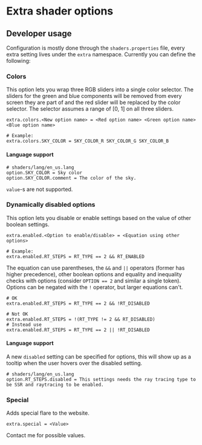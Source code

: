 # Extra shader options

## Developer usage

Configuration is mostly done through the `shaders.properties` file, every extra setting lives under the `extra` namespace. Currently you can define the following:

### Colors

This option lets you wrap three RGB sliders into a single color selector. The sliders for the green and blue components will be removed from every screen they are part of and the red slider will be replaced by the color selector. The selector assumes a range of [0, 1] on all three sliders.

```
extra.colors.<New option name> = <Red option name> <Green option name> <Blue option name>

# Example:
extra.colors.SKY_COLOR = SKY_COLOR_R SKY_COLOR_G SKY_COLOR_B
```

#### Language support

```
# shaders/lang/en_us.lang
option.SKY_COLOR = Sky color
option.SKY_COLOR.comment = The color of the sky.
```

`value`-s are not supported.

### Dynamically disabled options

This option lets you disable or enable settings based on the value of other boolean settings.

```
extra.enabled.<Option to enable/disable> = <Equation using other options>

# Example:
extra.enabled.RT_STEPS = RT_TYPE == 2 && RT_ENABLED
```

The equation can use parentheses, the `&&` and `||` operators (former has higher precedence), other boolean options and equality and inequality checks with options (consider `OPTION == 2` and similar a single token). Options can be negated with the `!` operator, but larger equations can't.

```
# OK
extra.enabled.RT_STEPS = RT_TYPE == 2 && !RT_DISABLED

# Not OK
extra.enabled.RT_STEPS = !(RT_TYPE != 2 && RT_DISABLED)
# Instead use
extra.enabled.RT_STEPS = RT_TYPE == 2 || !RT_DISABLED
```

#### Language support

A new `disabled` setting can be specified for options, this will show up as a tooltip when the user hovers over the disabled setting.

```
# shaders/lang/en_us.lang
option.RT_STEPS.disabled = This settings needs the ray tracing type to be SSR and raytracing to be enabled.
```

### Special

Adds special flare to the website.

```
extra.special = <Value>
```

Contact me for possible values.
